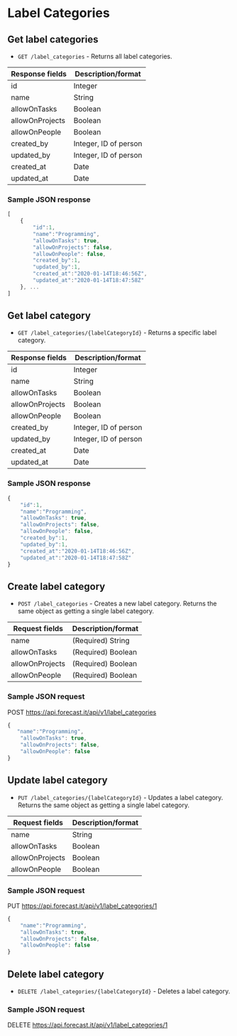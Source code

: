 # Label Categories

## Get label categories

* `GET /label_categories` - Returns all label categories.

|Response fields | Description/format|
|------------ | -------------|
|id | Integer|
|name | String|
|allowOnTasks | Boolean|
|allowOnProjects | Boolean|
|allowOnPeople | Boolean|
|created_by | Integer, ID of person|
|updated_by | Integer, ID of person|
|created_at | Date|
|updated_at | Date|

### Sample JSON response
```javascript
[
    {
        "id":1,
        "name":"Programming",
        "allowOnTasks": true,
        "allowOnProjects": false,
        "allowOnPeople": false,
        "created_by":1,
        "updated_by":1,
        "created_at":"2020-01-14T18:46:56Z",
        "updated_at":"2020-01-14T18:47:58Z"
    }, ...
]
```

## Get label category

* `GET /label_categories/{labelCategoryId}` - Returns a specific label category.

|Response fields | Description/format|
|------------ | -------------|
|id | Integer|
|name | String|
|allowOnTasks | Boolean|
|allowOnProjects | Boolean|
|allowOnPeople | Boolean|
|created_by | Integer, ID of person|
|updated_by | Integer, ID of person|
|created_at | Date|
|updated_at | Date|

### Sample JSON response
```javascript
{
    "id":1,
    "name":"Programming",
    "allowOnTasks": true,
    "allowOnProjects": false,
    "allowOnPeople": false,
    "created_by":1,
    "updated_by":1,
    "created_at":"2020-01-14T18:46:56Z",
    "updated_at":"2020-01-14T18:47:58Z"
}
```

## Create label category

* `POST /label_categories` - Creates a new label category. Returns the same object as getting a single label category.

|Request fields | Description/format|
|------------ | -------------|
|name | (Required) String|
|allowOnTasks | (Required) Boolean|
|allowOnProjects | (Required) Boolean|
|allowOnPeople | (Required) Boolean|

### Sample JSON request
POST https://api.forecast.it/api/v1/label_categories

```javascript
{
   "name":"Programming",
    "allowOnTasks": true,
    "allowOnProjects": false,
    "allowOnPeople": false
}
```

## Update label category

* `PUT /label_categories/{labelCategoryId}` - Updates a label category. Returns the same object as getting a single label category.

|Request fields | Description/format|
|------------ | -------------|
|name | String|
|allowOnTasks | Boolean|
|allowOnProjects | Boolean|
|allowOnPeople | Boolean|

### Sample JSON request
PUT https://api.forecast.it/api/v1/label_categories/1

```javascript
{
    "name":"Programming",
    "allowOnTasks": true,
    "allowOnProjects": false,
    "allowOnPeople": false
}
```

## Delete label category

* `DELETE /label_categories/{labelCategoryId}` - Deletes a label category.

### Sample JSON request
DELETE https://api.forecast.it/api/v1/label_categories/1